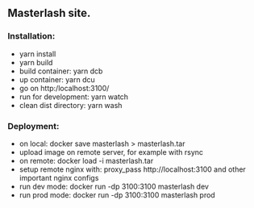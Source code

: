 ## Masterlash site.
### Installation:
* yarn install
* yarn build
* build container: yarn dcb
* up container: yarn dcu
* go on http:/localhost:3100/
* run for development: yarn watch
* clean dist directory: yarn wash

### Deployment:
* on local: docker save masterlash > masterlash.tar
* upload image on remote server, for example with rsync
* on remote: docker load -i masterlash.tar
* setup remote nginx with: proxy_pass http://localhost:3100 and other important nginx configs
* run dev mode: docker run -dp 3100:3100 masterlash dev
* run prod mode: docker run -dp 3100:3100 masterlash prod

